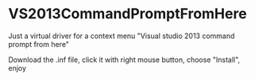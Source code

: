 VS2013CommandPromptFromHere
===========================

Just a virtual driver for a context menu "Visual studio 2013 command prompt from here"


Download the .inf file, click it with right mouse button, choose "Install", enjoy